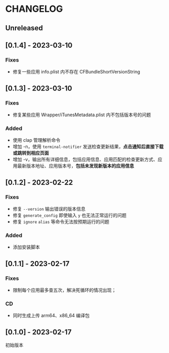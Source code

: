 # CHANGELOG

## Unreleased

## [0.1.4] - 2023-03-10
### Fixes
  - 修复一些应用 info.plist 内不存在 CFBundleShortVersionString

## [0.1.3] - 2023-03-10
### Fixes
  - 修复某些应用 Wrapper/iTunesMetadata.plist 内不包括版本号的问题

### Added
  - 使用 clap 管理解析命令
  - 增加 -n，使用 `terminal-notifier` 发送检查更新结果，**点击通知后直接下载或跳转到相应页面**
  - 增加 -v，输出所有详细信息，包括应用信息、应用匹配的检查更新方式、应用最新版本地址、应用版本号，**包括未发现新版本的应用信息**

## [0.1.2] - 2023-02-22
### Fixes
  - 修复 `--version` 输出错误的版本信息
  - 修复 `generate_config` 即使输入 `y` 也无法正常运行的问题
  - 修复 `ignore` `alias` 等命令无法按预期运行的问题
### Added
  - 添加安装脚本

## [0.1.1] - 2023-02-17
### Fixes
  - 限制每个应用最多查五次，解决死循环的情况出现；
### CD
  - 同时生成上传 arm64、x86_64 编译包

## [0.1.0] - 2023-02-17
初始版本

